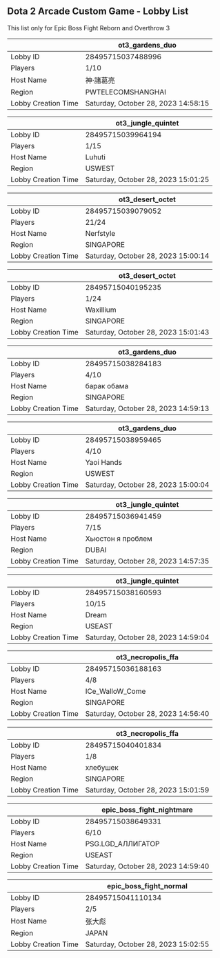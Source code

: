 ## Dota 2 Arcade Custom Game - Lobby List

This list only for Epic Boss Fight Reborn and Overthrow 3

|  | ot3_gardens_duo |
| ------ | ------ |
| Lobby ID | 28495715037488996 |
| Players | 1/10 |
| Host Name | 神·諸葛亮 |
| Region | PWTELECOMSHANGHAI |
| Lobby Creation Time | Saturday, October 28, 2023 14:58:15 |


|  | ot3_jungle_quintet |
| ------ | ------ |
| Lobby ID | 28495715039964194 |
| Players | 1/15 |
| Host Name | Luhuti |
| Region | USWEST |
| Lobby Creation Time | Saturday, October 28, 2023 15:01:25 |


|  | ot3_desert_octet |
| ------ | ------ |
| Lobby ID | 28495715039079052 |
| Players | 21/24 |
| Host Name | Nerfstyle |
| Region | SINGAPORE |
| Lobby Creation Time | Saturday, October 28, 2023 15:00:14 |


|  | ot3_desert_octet |
| ------ | ------ |
| Lobby ID | 28495715040195235 |
| Players | 1/24 |
| Host Name | Waxillium |
| Region | SINGAPORE |
| Lobby Creation Time | Saturday, October 28, 2023 15:01:43 |


|  | ot3_gardens_duo |
| ------ | ------ |
| Lobby ID | 28495715038284183 |
| Players | 4/10 |
| Host Name | барак обама |
| Region | SINGAPORE |
| Lobby Creation Time | Saturday, October 28, 2023 14:59:13 |


|  | ot3_gardens_duo |
| ------ | ------ |
| Lobby ID | 28495715038959465 |
| Players | 4/10 |
| Host Name | Yaoi Hands |
| Region | USWEST |
| Lobby Creation Time | Saturday, October 28, 2023 15:00:04 |


|  | ot3_jungle_quintet |
| ------ | ------ |
| Lobby ID | 28495715036941459 |
| Players | 7/15 |
| Host Name | Хьюстон я проблем |
| Region | DUBAI |
| Lobby Creation Time | Saturday, October 28, 2023 14:57:35 |


|  | ot3_jungle_quintet |
| ------ | ------ |
| Lobby ID | 28495715038160593 |
| Players | 10/15 |
| Host Name | Dream |
| Region | USEAST |
| Lobby Creation Time | Saturday, October 28, 2023 14:59:04 |


|  | ot3_necropolis_ffa |
| ------ | ------ |
| Lobby ID | 28495715036188163 |
| Players | 4/8 |
| Host Name | ICe_WalloW_Come |
| Region | SINGAPORE |
| Lobby Creation Time | Saturday, October 28, 2023 14:56:40 |


|  | ot3_necropolis_ffa |
| ------ | ------ |
| Lobby ID | 28495715040401834 |
| Players | 1/8 |
| Host Name | хлебушек |
| Region | SINGAPORE |
| Lobby Creation Time | Saturday, October 28, 2023 15:01:59 |


|  | epic_boss_fight_nightmare |
| ------ | ------ |
| Lobby ID | 28495715038649331 |
| Players | 6/10 |
| Host Name | PSG.LGD_АЛЛИГАТОР |
| Region | USEAST |
| Lobby Creation Time | Saturday, October 28, 2023 14:59:40 |


|  | epic_boss_fight_normal |
| ------ | ------ |
| Lobby ID | 28495715041110134 |
| Players | 2/5 |
| Host Name | 张大彪 |
| Region | JAPAN |
| Lobby Creation Time | Saturday, October 28, 2023 15:02:55 |


